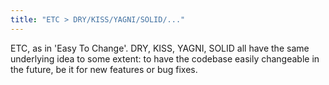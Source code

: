 ```yaml
---
title: "ETC > DRY/KISS/YAGNI/SOLID/..."
---
```


ETC, as in 'Easy To Change'. DRY, KISS, YAGNI, SOLID all have the same underlying idea to some extent: to have the codebase easily changeable in the future, be it for new features or bug fixes.
